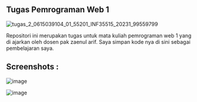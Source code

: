 ## Tugas Pemrograman Web 1

![tugas_2_0615039104_01_55201_INF35515_20231_99559799](https://github.com/galihap76/penanganan-form-grade-nilai-mahasiswa/assets/83481679/683436c8-60d3-4056-8ee1-93bd627bec26)

Repositori ini merupakan tugas untuk mata kuliah pemrograman web 1 yang di ajarkan oleh dosen pak zaenul arif. Saya simpan kode nya di sini sebagai pembelajaran saya.

## Screenshots :
![image](https://github.com/galihap76/penanganan-form-grade-nilai/assets/83481679/dd163128-f57a-43c0-9125-3d4c8fc0b141)

![image](https://github.com/galihap76/penanganan-form-grade-nilai/assets/83481679/dfc0d78c-7db3-4e85-8e1b-5991caf3db3d)

